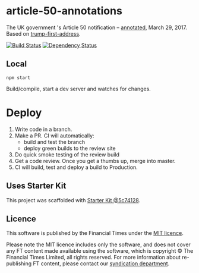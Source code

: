 # article-50-annotations

The UK government 's Article 50 notification – [annotated](https://ig.ft.com/article-50-annotated), March 29, 2017. Based on [trump-first-address](https://github.com/ft-interactive/trump-first-address).

[![Build Status][circle-image]][circle-url] [![Dependency Status][devdeps-image]][devdeps-url]

## Local

```
npm start
```

Build/compile, start a dev server and watches for changes.

# Deploy

1. Write code in a branch.
2. Make a PR. CI will automatically:
    * build and test the branch
    * deploy green builds to the review site
3. Do quick smoke testing of the review build
4. Get a code review. Once you get a thumbs up, merge into master.
5. CI will build, test and deploy a build to Production.


## Uses Starter Kit

This project was scaffolded with [Starter Kit @5c74128](https://github.com/ft-interactive/starter-kit/tree/5c74128).

## Licence
This software is published by the Financial Times under the [MIT licence](http://opensource.org/licenses/MIT).

Please note the MIT licence includes only the software, and does not cover any FT content made available using the software, which is copyright &copy; The Financial Times Limited, all rights reserved. For more information about re-publishing FT content, please contact our [syndication department](http://syndication.ft.com/).

<!-- badge URLs -->
[circle-url]: https://circleci.com/gh/ft-interactive/trump-first-address
[circle-image]: https://circleci.com/gh/ft-interactive/trump-first-address/tree/master.svg?style=shield

[devdeps-url]: https://david-dm.org/ft-interactive/trump-first-address#info=devDependencies
[devdeps-image]: https://img.shields.io/david/dev/ft-interactive/trump-first-address.svg?style=flat-square
